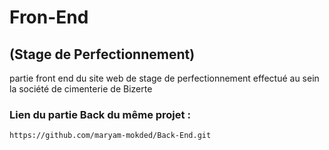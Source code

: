 # Fron-End
## (Stage de Perfectionnement) 
partie front end du site web de stage de perfectionnement effectué au sein la société de cimenterie de Bizerte 
### Lien du partie Back du même projet :
    https://github.com/maryam-mokded/Back-End.git
